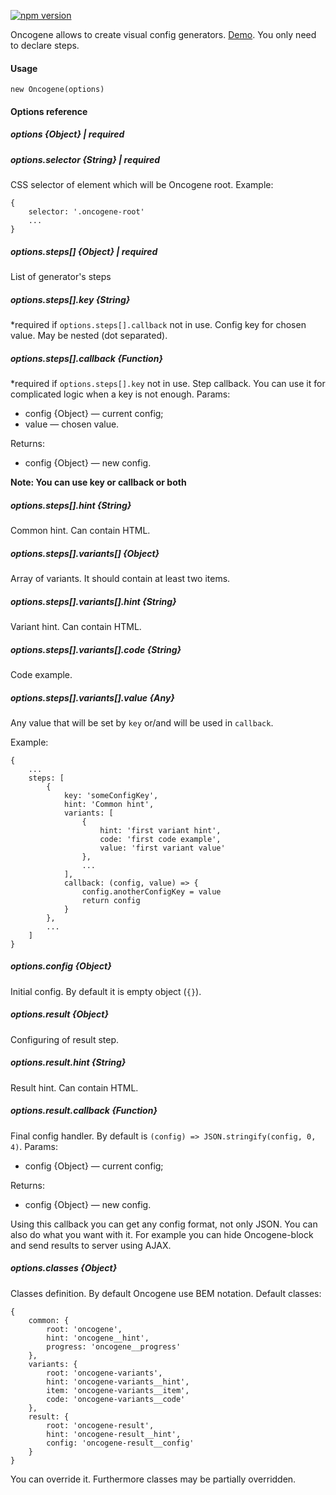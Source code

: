 [![npm version](https://badge.fury.io/js/oncogene.svg)](https://badge.fury.io/js/oncogene)

Oncogene allows to create visual config generators. [Demo](https://gwer.github.io/oncogene/examples/demo.html). 
You only need to declare steps.

#### Usage
```
new Oncogene(options)
```
#### Options reference
##### options {Object} | required

##### options.selector {String} | required
CSS selector of element which will be Oncogene root.
Example:
```
{
    selector: '.oncogene-root'
    ...
}
```

##### options.steps[] {Object} | required
List of generator's steps

##### options.steps[].key {String}
*required if `options.steps[].callback` not in use. 
Config key for chosen value. May be nested (dot separated).

##### options.steps[].callback {Function}
*required if `options.steps[].key` not in use.
Step callback. You can use it for complicated logic when a key is not enough.
Params:
* config {Object} — current config;
* value — chosen value.

Returns:
* config {Object} — new config.

**Note: You can use key or callback or both**

##### options.steps[].hint {String}
Common hint. Can contain HTML.

##### options.steps[].variants[] {Object}
Array of variants. It should contain at least two items.

##### options.steps[].variants[].hint {String}
Variant hint. Can contain HTML.

##### options.steps[].variants[].code {String}
Code example.

##### options.steps[].variants[].value {Any}
Any value that will be set by `key` or/and will be used in `callback`.

Example:
```
{
    ...
    steps: [
        {
            key: 'someConfigKey',
            hint: 'Common hint',
            variants: [
                {
                    hint: 'first variant hint',
                    code: 'first code example',
                    value: 'first variant value'
                },
                ...
            ],
            callback: (config, value) => {
                config.anotherConfigKey = value
                return config
            }
        },
        ...
    ]
}
```

##### options.config {Object}
Initial config. By default it is empty object (`{}`).

##### options.result {Object}
Configuring of result step.

##### options.result.hint {String}
Result hint. Can contain HTML.

##### options.result.callback {Function}
Final config handler.
By default is `(config) => JSON.stringify(config, 0, 4)`.
Params:
* config {Object} — current config;

Returns:
* config {Object} — new config.

Using this callback you can get any config format, not only JSON.
You can also do what you want with it. For example you can hide Oncogene-block and send results to server using AJAX.

##### options.classes {Object}
Classes definition.
By default Oncogene use BEM notation.
Default classes:
```
{
    common: {
        root: 'oncogene',
        hint: 'oncogene__hint',
        progress: 'oncogene__progress'
    },
    variants: {
        root: 'oncogene-variants',
        hint: 'oncogene-variants__hint',
        item: 'oncogene-variants__item',
        code: 'oncogene-variants__code'
    },
    result: {
        root: 'oncogene-result',
        hint: 'oncogene-result__hint',
        config: 'oncogene-result__config'
    }
}
```

You can override it. Furthermore classes may be partially overridden.